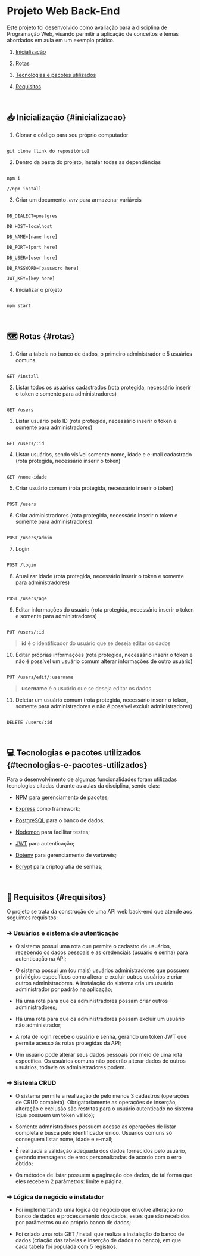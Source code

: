 # Projeto Web Back-End

Este projeto foi desenvolvido como avaliação para a disciplina de Programação Web, visando permitir a aplicação de conceitos e temas abordados em aula em um exemplo prático.

  

1. [Inicialização](#inicializacaoo)

2. [Rotas](#rotas)

3. [Tecnologias e pacotes utilizados](#tecnologias-e-pacotes-utilizados)

4. [Requisitos](#requisitos)

  

<br/>

  

## 📥 Inicialização {#inicializacao}

  

1. Clonar o código para seu próprio computador

```

git clone [link do repositório]

```

2. Dentro da pasta do projeto, instalar todas as dependências

```

npm i

//npm install

```

3. Criar um documento *.env* para armazenar variáveis

```

DB_DIALECT=postgres

DB_HOST=localhost

DB_NAME=[name here]

DB_PORT=[port here]

DB_USER=[user here]

DB_PASSWORD=[password here]

JWT_KEY=[key here]

```

  

4. Inicializar o projeto

```

npm start

```

  

<br/>

  

## 🗺️ Rotas {#rotas}

  

1. Criar a tabela no banco de dados, o primeiro administrador e 5 usuários comuns

```

GET /install

```

  

2. Listar todos os usuários cadastrados (rota protegida, necessário inserir o token e somente para administradores)

```

GET /users

```

  

3. Listar usuário pelo ID (rota protegida, necessário inserir o token e somente para administradores)

```

GET /users/:id

```

  

4. Listar usuários, sendo visível somente nome, idade e e-mail cadastrado (rota protegida, necessário inserir o token)

```

GET /nome-idade

```

  

5. Criar usuário comum (rota protegida, necessário inserir o token)

```

POST /users

```

  

6. Criar administradores (rota protegida, necessário inserir o token e somente para administradores)

```

POST /users/admin

```

  

7. Login

```

POST /login

```

  

8. Atualizar idade (rota protegida, necessário inserir o token e somente para administradores)

```

POST /users/age

```

  

9. Editar informações do usuário (rota protegida, necessário inserir o token e somente para administradores)

```

PUT /users/:id

```

> **id** é o identificador do usuário que se deseja editar os dados

  

10. Editar próprias informações (rota protegida, necessário inserir o token e não é possível um usuário comum alterar informações de outro usuário)

```

PUT /users/edit/:username

```

> **username** é o usuário que se deseja editar os dados

  

11. Deletar um usuário comum (rota protegida, necessário inserir o token, somente para administradores e não é possível excluir administradores)

```

DELETE /users/:id

```

  

<br/>

  

## 💻 Tecnologias e pacotes utilizados {#tecnologias-e-pacotes-utilizados}

Para o desenvolvimento de algumas funcionalidades foram utilizadas tecnologias citadas durante as aulas da disciplina, sendo elas:

  

- [NPM](https://www.npmjs.com) para gerenciamento de pacotes;

- [Express](https://expressjs.com) como framework;

- [PostgreSQL](https://www.postgresql.org) para o banco de dados;

- [Nodemon](https://www.npmjs.com/package/nodemon) para facilitar testes;

- [JWT](https://www.npmjs.com/package/jsonwebtoken) para autenticação;

- [Dotenv](https://www.npmjs.com/package/dotenv) para gerenciamento de variáveis;

- [Bcrypt](https://www.npmjs.com/package/bcrypt) para criptografia de senhas;

  

<br/>

  

## 📃 Requisitos {#requisitos}

O projeto se trata da construção de uma API web back-end que atende aos seguintes requisitos:

  

### ➔ Usuários e sistema de autenticação

- O sistema possui uma rota que permite o cadastro de usuários, recebendo os dados pessoais e as credenciais (usuário e senha) para autenticação na API;

  

- O sistema possui um (ou mais) usuários administradores que possuem privilégios específicos como alterar e excluir outros usuários e criar outros administradores. A instalação do sistema cria um usuário administrador por padrão na aplicação;

  

- Há uma rota para que os administradores possam criar outros administradores;

  

- Há uma rota para que os administradores possam excluir um usuário não administrador;

  

- A rota de login recebe o usuário e senha, gerando um token JWT que permite acesso às rotas protegidas da API;

  

- Um usuário pode alterar seus dados pessoais por meio de uma rota específica. Os usuários comuns não poderão alterar dados de outros usuários, todavia os administradores podem.

  
  
  

### ➔ Sistema CRUD

- O sistema permite a realização de pelo menos 3 cadastros (operações de CRUD completa). Obrigatoriamente as operações de inserção, alteração e exclusão são restritas para o usuário autenticado no sistema (que possuem um token válido);

  

- Somente admnistradores possuem acesso as operações de listar completa e busca pelo identificador único. Usuários comuns só conseguem listar nome, idade e e-mail;

  

- É realizada a validação adequada dos dados fornecidos pelo usuário, gerando mensagens de erros personalizadas de acordo com o erro obtido;

  

- Os métodos de listar possuem a paginação dos dados, de tal forma que eles recebem 2 parâmetros: limite e página.

  

  

### ➔ Lógica de negócio e instalador

  

- Foi implementando uma lógica de negócio que envolve alteração no banco de dados e processamento dos dados, estes que são recebidos por parâmetros ou do próprio banco de dados;

  

- Foi criado uma rota GET /install que realiza a instalação do banco de dados (criação das tabelas e inserção de dados no banco), em que cada tabela foi populada com 5 registros.